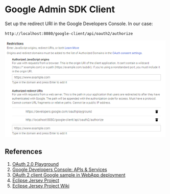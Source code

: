 # Google Admin SDK Client

Set up the redirect URI in the Google Developers Console. In our case:

```
http://localhost:8080/google-client/api/oauth2/authorize
```

![OAuth Credentials](doc/images/clientid4webapp.png)

## References

1. [OAuth 2.0 Playground](https://developers.google.com/oauthplayground)
1. [Google Developers Console: APIs & Services](https://console.developers.google.com/apis/credentials/)
1. [OAuth 2 client Google sample in WebApp deployment](https://github.com/jersey/jersey/tree/master/examples/oauth2-client-google-webapp)
1. [Eclipse Jersey Project](https://github.com/eclipse-ee4j/jersey)
1. [Eclipse Jersey Project Wiki](https://github.com/eclipse-ee4j/jersey/wiki)

